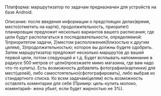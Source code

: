 Платформа: маршрутизатор по задачам предназначен для устройств на базе Android.

Описание: после введения информации о предстоящих делах(время, место(отметить на карте), продолжительность, приоритет) планировщик предложит несколько вариантов вашего расписания; где цели будут располагаться в последовательности, определяемой: 1)приоритетом задачи, 2)местом расположения(близостью к другим целям), 3)продолжительностью; которое вы должны будете одобрить. Затем маршрутизатор предложит несколько маршрутов до вашей первой цели, потом следующей и т.д. Будет всплывать напоминание в радиусе 500 метров от цели(проезжаете мимо магазина, где вам надо что-то купить). Есть возможность добавлять фотографии(картинки) для мест(целей), либо самостоятельно(сфотографировать), либо выбрав из стандартного списка. Ко всем задачам(целям) есть возможность оставлять коментарии для себя (Пример: цель-купить молоко, коментарий- жена убьет, если будет жирностью не 3%).